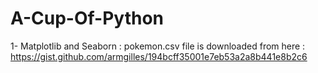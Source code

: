 # A-Cup-Of-Python
1- Matplotlib and Seaborn :
  pokemon.csv file is downloaded from here : https://gist.github.com/armgilles/194bcff35001e7eb53a2a8b441e8b2c6
